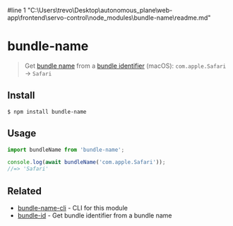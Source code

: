 #line 1 "C:\\Users\\trevo\\Desktop\\autonomous_plane\\web-app\\frontend\\servo-control\\node_modules\\bundle-name\\readme.md"
# bundle-name

> Get [bundle name](https://developer.apple.com/library/Mac/documentation/General/Reference/InfoPlistKeyReference/Articles/CoreFoundationKeys.html#//apple_ref/doc/plist/info/CFBundleName) from a [bundle identifier](https://developer.apple.com/library/Mac/documentation/General/Reference/InfoPlistKeyReference/Articles/CoreFoundationKeys.html#//apple_ref/doc/plist/info/CFBundleIdentifier) (macOS): `com.apple.Safari` → `Safari`

## Install

```
$ npm install bundle-name
```

## Usage

```js
import bundleName from 'bundle-name';

console.log(await bundleName('com.apple.Safari'));
//=> 'Safari'
```

## Related

- [bundle-name-cli](https://github.com/sindresorhus/bundle-name-cli) - CLI for this module
- [bundle-id](https://github.com/sindresorhus/bundle-id) - Get bundle identifier from a bundle name
